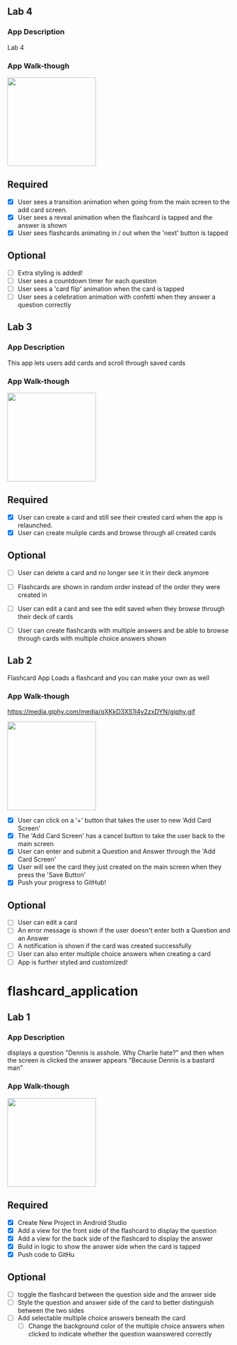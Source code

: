 ## Lab 4

### App Description
Lab 4

### App Walk-though


<img src=https://media.giphy.com/media/6biTCLHpBQRPb2sQxl/giphy.gif width=200><br>


## Required
- [x] User sees a transition animation when going from the main screen to the add card screen.
- [x] User sees a reveal animation when the flashcard is tapped and the answer is shown
- [x] User sees flashcards animating in / out when the 'next' button is tapped

## Optional
- [ ] Extra styling is added!
- [ ] User sees a countdown timer for each question
- [ ] User sees a 'card flip' animation when the card is tapped
- [ ] User sees a celebration animation with confetti when they answer a question correctly

## Lab 3

### App Description
This app lets users add cards and scroll through saved cards

### App Walk-though


<img src=https://media.giphy.com/media/Lznnn2vqrsPA3n0N5X/giphy.gif width=200><br>

## Required
- [x] User can create a card and still see their created card when the app is relaunched.
- [x] User can create muliple cards and browse through all created cards

## Optional
- [ ] User can delete a card and no longer see it in their deck anymore
- [ ] Flashcards are shown in random order instead of the order they were created in
- [ ] User can edit a card and see the edit saved when they browse through their deck of cards
- [ ] User can create flashcards with multiple answers and be able to browse through cards with multiple choice answers shown


## Lab 2

Flashcard App
Loads a flashcard and you can make your own as well

### App Walk-though

https://media.giphy.com/media/qXKkD3XS1l4y2zxDYN/giphy.gif

<img src=https://media.giphy.com/media/qXKkD3XS1l4y2zxDYN/giphy.gif width=200><br>



- [x] User can click on a ‘+’ button that takes the user to new ‘Add Card Screen’
- [x] The 'Add Card Screen' has a cancel button to take the user back to the main screen
- [x] User can enter and submit a Question and Answer through the 'Add Card Screen'
- [x] User will see the card they just created on the main screen when they press the 'Save Button'
- [x] Push your progress to GitHub!

## Optional
- [ ] User can edit a card
- [ ] An error message is shown if the user doesn't enter both a Question and an Answer
- [ ] A notification is shown if the card was created successfully
- [ ] User can also enter multiple choice answers when creating a card
- [ ] App is further styled and customized!

# flashcard_application

## Lab 1

### App Description

displays a question "Dennis is asshole. Why Charlie hate?" and then when the screen is clicked the answer appears "Because Dennis is a bastard man"

### App Walk-though

<img src= https://media.giphy.com/media/yfRLvJgFHvMAdhjsfO/giphy.gif width=200><br>

## Required
- [x] Create New Project in Android Studio
- [x] Add a view for the front side of the flashcard to display the question
- [x] Add a view for the back side of the flashcard to display the answer
- [x] Build in logic to show the answer side when the card is tapped
- [x] Push code to GitHu
## Optional
- [ ] toggle the flashcard between the question side and the answer side
- [ ] Style the question and answer side of the card to better distinguish between the two sides
- [ ] Add selectable multiple choice answers beneath the card
   - [ ] Change the background color of the multiple choice answers when clicked to indicate whether the question waanswered correctly
